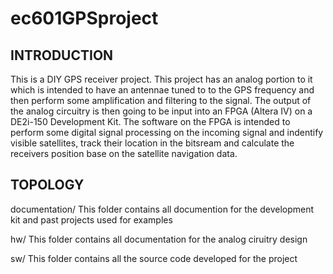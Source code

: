 # ec601GPSproject

INTRODUCTION
------------
This is a DIY GPS receiver project.  This project has an analog portion to it which is intended to have an antennae tuned to
to the GPS frequency and then perform some amplification and filtering to the signal.  The output of the analog circuitry is
then going to be input into an FPGA (Altera IV) on a DE2i-150 Development Kit.  The software on the FPGA is intended to perform
some digital signal processing on the incoming signal and indentify visible satellites, track their location in the bitsream
and calculate the receivers position base on the satellite navigation data.


TOPOLOGY
--------
documentation/ This folder contains all documention for the development kit and past projects used for examples

hw/            This folder contains all documentation for the analog ciruitry design

sw/            This folder contains all the source code developed for the project

